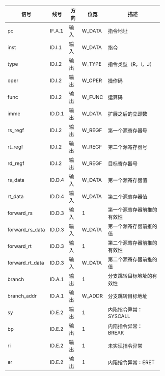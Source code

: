 | 信号            | 线号   | 方向 | 位宽   | 描述                       |
| --------------- | ------ | ---- | ------ | -------------------------- |
| pc              | IF.A.1 | 输入 | W_DATA | 指令地址                   |
| inst            | ID.I.1 | 输入 | W_DATA | 指令                       |
| type            | ID.I.2 | 输出 | W_TYPE | 指令类型（R，I，J）        |
| oper            | ID.I.2 | 输出 | W_OPER | 操作码                     |
| func            | ID.I.2 | 输出 | W_FUNC | 运算码                     |
| imme            | ID.D.1 | 输出 | W_DATA | 扩展之后的立即数           |
| rs_regf         | ID.I.2 | 输出 | W_REGF | 第一个源寄存器号           |
| rt_regf         | ID.I.2 | 输出 | W_REGF | 第二个源寄存器号           |
| rd_regf         | ID.I.2 | 输出 | W_REGF | 目标寄存器号               |
| rs_data         | ID.D.4 | 输入 | W_DATA | 第一个源寄存器值           |
| rt_data         | ID.D.4 | 输入 | W_DATA | 第二个源寄存器值           |
| forward_rs      | ID.D.3 | 输入 | 1      | 第一个源寄存器前推的有效性 |
| forward_rs_data | ID.D.3 | 输入 | W_DATA | 第一个源寄存器前推的值     |
| forward_rt      | ID.D.3 | 输入 | 1      | 第二个源寄存器前推的有效性 |
| forward_rt_data | ID.D.3 | 输入 | W_DATA | 第二个源寄存器前推的值     |
| branch          | ID.A.1 | 输出 | 1      | 分支跳转目标地址的有效性   |
| branch_addr     | ID.A.1 | 输出 | W_ADDR | 分支跳转目标地址           |
| sy              | ID.E.2 | 输出 | 1      | 内陷指令异常：SYSCALL      |
| bp              | ID.E.2 | 输出 | 1      | 内陷指令异常：BREAK        |
| ri              | ID.E.2 | 输出 | 1      | 未实现指令异常             |
| er              | ID.E.2 | 输出 | 1      | 内陷指令异常：ERET         |

